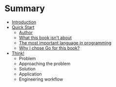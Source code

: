 # Summary

* [Introduction](README.md)
* [Quick Start](start/Quick-Start.md)
	- [Author](start/Author.md)
	- [What this book isn't about](start/Misconceptions.md)
	- [The most important language in programming](start/Language.md)
	- [Why I chose Go for this book?](start/Why-Go.md)
* [Think!](think/Think.md)
	- Problem
	- Approaching the problem
	- Solution
	- Application
	- Engineering workflow
